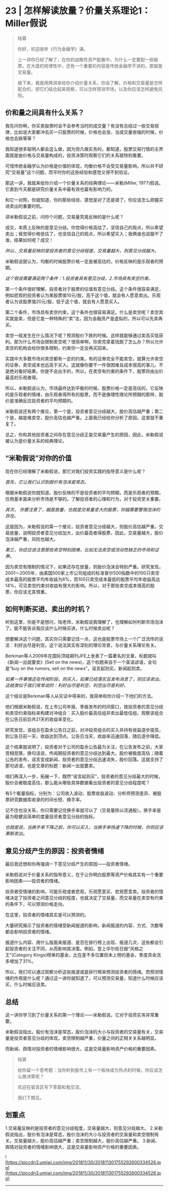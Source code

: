 # 23 | 怎样解读放量？价量关系理论1：Miller假说

> 陆蓉
> 
> 你好，欢迎收听《行为金融学》课。
> 
> 上一讲你已经了解了，在你的战略性资产配置中，为什么一定要配一些股票。在大盘的规律性中，还有一个重要的内容是传统金融学不讲的，那就是交易量。
> 
> 接下来，我就用两讲来给你介绍价量关系，你会了解，价格和交易量是怎样配合的，把它们结合起来观察，可以怎样预测市场，以及你应该怎样避免风险。

## 价和量之间具有什么关系？

我先问你啊，你买卖股票时会不会参考当时的成交量？有没有总结过一些交易规律，比如说大家都冲去买一只股票的时候，价格也会涨，当成交量收缩的时候，价格也会跌等等？

我知道很多聪明人都会这么做，因为但凡做实务的，都知道，股票交易行情的主界面就是由价格与交易量构成的，投资决策时观察它们的关系就特别重要。

可惜传统金融学认为价格是价值的体现，均衡价格不会受交易量影响，所以并不研究“交易量”这个问题，而平时你的这些经验和感觉又得不到验证。

那这一讲，我就来给你介绍一个价量关系的经典理论——米勒(Miller, 1977)假说。它直到今天都是研究价量关系中最有效也最有影响力的。

和它一对照，你就知道，你的那些经验、感觉是对了还是错了，你应该怎么把握买进卖出的重要时机。

讲米勒假说之前，问你个问题，交易量究竟反映的是什么呢？

成交，本质上反映的是意见分歧。你觉得价格高估了，坚信自己的观点，所以希望卖出；我觉得价格低估了，也坚信自己的观点，所以希望买入；我俩谁也说服不了谁，结果如何呢？成交！

 *所以，交易量反映的是投资者的意见分歧程度，交易量越大，则意见分歧越大。*

米勒假说就认为，均衡的时候股票价格一定是被高估的，价格反映的是乐观者的预期。

 *这个假说需要满足两个条件：1.投资者具有意见分歧，2.市场具有卖空约束。*

第一个条件很好理解，投资者对于股票的估值有意见分歧。这个条件很容易满足，例如悲观的投资者认为某股票值10元/股，高于这个值，就会有人愿意卖出。乐观者认为该股票值20元/股，低于这个值，就会有人愿意买入。

第二个条件，市场具有卖空约束，这个条件也很容易满足。什么是卖空呢？卖空其实就是卖，但是它是一种特殊的“卖”法，因为金融资产是虚拟的，所以可以先卖再买。

卖空一般发生在什么情况下呢？预测股价下跌的时候。这样就能够通过卖高买低获利。那为什么市场会限制卖空呢？很简单啊，你卖完拿着钱跑了怎么办？所以允许卖空的机构会给你很多限制，约束你一定会再买回来。

实践中大多数市场对卖空都有一定的约束。有的证券完全不能卖空，就算允许卖空的证券，卖空成本也远高于买入。这就像你要干一件很困难且成本很高的事儿，不是绝对看好结果，你是不会出手的，所以，在卖空有约束的条件下，股票将由出价最高的乐观者得。

所以，米勒假说认为，市场最终达到平衡的时候，股票价格一定是高估的，它反映的是乐观者的情绪，由乐观者得所有的股票，而不是像理性理论所预期的那样，股价是准确反应投资者的平均预期的。

米勒假说还有两个推论，第一个是，投资者意见分歧越大，股价高估越严重；第二个是，越是难卖空，股价高估也越严重。上面我已经给你分析了原因，这里就不重复了。

总之，你和其他投资者之间存在意见分歧正是交易量产生的原因，因此，米勒假说被认为是价量关系的经典理论。

## “米勒假说”对你的价值

现在你已经理解了米勒假说，那它对我们投资实践的指导意义是什么呢？

 *首先，它让我们认识到股价有泡沫是常态。*

根据米勒假说你就知道，股价反映的不是投资者的平均预期，而是乐观者的预期，仅用基本面来分析市场是不够的。了解投资者的心理和行为，对于投资至关重要。

 *其次，*  *你要注意了，越是放量，也就是交易量变大的股票，你越需要警惕泡沫的存在。*

这是因为，米勒假说的第一个推论，投资者意见分歧越大，则股价高估越严重。交易放量，说明投资者意见分歧加大，出价最高者得股票，因此，交易量越大，股价泡沫越严重，风险也越大。

 *第三，你还应该注意那些卖空特别困难，比如无法卖空或流动性缺乏的市场和证券。*

因为卖空有限制的情况下，如果还存在放量，则股价泡沫会特别严重。研究发现，2001～2005年，由美国500家上市公司组成的标准普尔500指数中的100只卖空成本最高的股票平均年收益为8%，而100只卖空成本最低的股票平均年收益高达14%，可见卖空约束对收益有很大的影响。所以，对于那些卖空成本很高的股票，你应该尤其慎重。

## 如何判断买进、卖出的时机？

听到这里，你是不是想问，陆老师，米勒假说我理解了，也理解如何判断市场泡沫了。能不能告诉我应该什么时候买进，什么时候卖出呢？

想要解决这个问题，其实你只需要记住一点，这也是股票市场上一个广泛流传的说法：利好出尽是利空。这个说法其实有深刻的理论背景，与价量关系理论有关。

Berkman等人2009年在国际顶级期刊JFE上发表了一篇著名的文章，标题就叫《新闻一出就要卖》(Sell on the news)，这个标题来自于一个英语谚语，全句是“buy on the rumors, sell on the news”，谣言起则买，新闻起则卖。

 *如果一件事情还在传闻阶段，则买入，如果已经落实且发布消息了，则应该卖出。这就类似于我们常常说的：利好出尽是利空，利空出尽是利好。*

这个结论是Berkman等人从实证中得来的，我简单和你介绍一下他们的方法。

他们根据米勒假说，在上市公司年报、季报发布的时间窗口，按投资者的意见分歧和卖空约束指标来构建对冲组合：买入股价最高估组并卖出最低估组，观察该组合在公告日前后共21天的收益率变化。

研究发现，该组合在盈余公告日之前，对冲投资组合的买入并持有收益逐步提高，到公告日前一天，收益达到顶点。公告日当天，收益率迅速回落，随后逐步降低。

这个结果就说明了，投资者对于公司的盈余公告最为关注，在公告发布之前，大家竞相竞猜，换句话说，传闻期投资者的意见分歧达到最大，股价被极度高估；随着公告的发布，谣言变成新闻，投资者的意见分歧迅速消失，股价回落。这就支持了那句谚语，也是文章的标题：新闻一出就要卖。

咱们再深入一步，拓展一下，既然“谣言起则买”，投资者的意见分歧最大的时候，股价会被极度高估，那么能从哪些具体数据看出投资者的意见分歧程度呢？

有5个衡量指标，分别为：公司收入波动、股票收益波动、分析师预测差异、被股票研究数据库收录的时间长短、换手率。

记不住也没关系，你只需要记住换手率就可以了（交易量除以流通股）。换手率是最为稳健且简单的度量投资者意见分歧的指标。

 *也就是说，当换手率下降之前，你可以买入，当换手率快速下降的时候，你则应该果断卖出。*

## 意见分歧产生的原因：投资者情绪

最后我还想和你再强调一下意见分歧产生的原因——投资者情绪。

米勒假说对于价量关系的指导意义，在于让你明白股票等资产价格其实有一个重要影响因素——投资者的情绪。

投资者受情绪的影响，可能乐观或者悲观，乐观愿意买、悲观愿意卖。投资者的情绪决定了投资者之间意见分歧的程度，也就决定了交易量，而交易量在卖空有约束的条件下，可以预测价格走向。

在这里，投资者的情绪其实是可以预测的。

大量研究揭示了投资者的情绪受新闻报道的影响，新闻报道的内容、方式、次数等都会影响投资者的情绪。

报道什么内容、用什么版面来报道、是否在排行榜上出现、报道几次，这些都会引起投资者的关注不同，从而影响其决策。例如，登上华尔街日报“风格之王”(Category Kings)榜单的基金，比在差不多位置但未上榜的基金，季度资金流多增加了31%。

所以，我们可以通过观察分析这些报道或是排行榜来预测投资者的情绪。而预测情绪的作用是什么呢？通过这一讲你就知道了，可以预测交易量，知道什么时候应该买，什么时候应该卖。

## 总结

这一讲你学习到了价量关系的第一个理论——米勒假说。它对于投资实务非常重要。

米勒假说指出，股价有泡沫是常态，股价泡沫的大小与投资者的交易量有关，交易量是投资者意见分歧的体现，卖空限制越严重，价量之间的正相关关系越明显。

而新闻、舆情对投资者的情绪影响很大，这是交易量影响资产价格的重要因素。

> 陆蓉
> 
> 给你留一个思考题：当你听到股市上有一个板块成为热点的时候，你应该怎么做决策呢？
> 
> 欢迎在留言区写下答案和我交流。
> 
> 我们下期见。

## 划重点

1.交易量反映的是投资者的意见分歧程度，交易量越大，则意见分歧越大。
2.米勒假说指出，股价有泡沫是常态，股价泡沫的大小与投资者的交易量和卖空限制有关。交易量越大，股价高估越严重；卖空限制越大，股价高估越严重。
3.新闻、舆情对投资者的情绪影响很大，这是交易量影响资产价格的重要因素。


![https://piccdn3.umiwi.com/img/201811/30/201811301755292600334526.jpg](https://piccdn3.umiwi.com/img/201811/30/201811301755292600334526.jpg)

---
